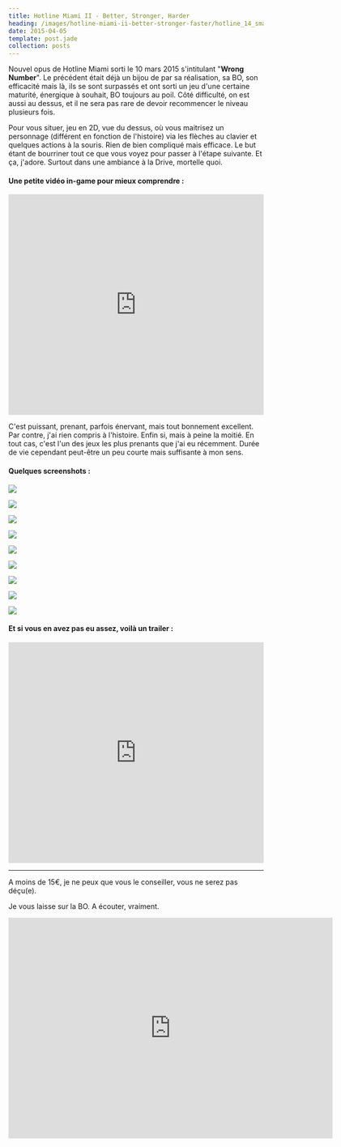 ```yaml
---
title: Hotline Miami II - Better, Stronger, Harder
heading: /images/hotline-miami-ii-better-stronger-faster/hotline_14_small.jpg
date: 2015-04-05
template: post.jade
collection: posts
---
```


Nouvel opus de Hotline Miami sorti le 10 mars 2015 s'intitulant "**Wrong Number**". Le précédent était déjà un bijou de par sa réalisation, sa BO, son efficacité mais là, ils se sont surpassés et ont sorti un jeu d'une certaine maturité, énergique à souhait, BO toujours au poil. Côté difficulté, on est aussi au dessus, et il ne sera pas rare de devoir recommencer le niveau plusieurs fois.

Pour vous situer, jeu en 2D, vue du dessus, où vous maitrisez un personnage (différent en fonction de l'histoire) via les flèches au clavier et quelques actions à la souris. Rien de bien compliqué mais efficace. Le but étant de bourriner tout ce que vous voyez pour passer à l'étape suivante. Et ça, j'adore. Surtout dans une ambiance à la Drive, mortelle quoi.

#### Une petite vidéo in-game pour mieux comprendre :

<iframe width="100%" height="436" src="https://www.youtube.com/embed/FSchliFvfdY?rel=0" frameborder="0" allowfullscreen></iframe>

C'est puissant, prenant, parfois énervant, mais tout bonnement excellent. Par contre, j'ai rien compris à l'histoire. Enfin si, mais à peine la moitié. En tout cas, c'est l'un des jeux les plus prenants que j'ai eu récemment. Durée de vie cependant peut-être un peu courte mais suffisante à mon sens.

#### Quelques screenshots :

[![](/images/hotline-miami-ii-better-stronger-faster/hotline_12_small.jpg)](/images/hotline-miami-ii-better-stronger-faster/hotline_12.jpg)

[![](/images/hotline-miami-ii-better-stronger-faster/hotline_02_small.jpg)](/images/hotline-miami-ii-better-stronger-faster/hotline_02.jpg)

[![](/images/hotline-miami-ii-better-stronger-faster/hotline_04_small.jpg)](/images/hotline-miami-ii-better-stronger-faster/hotline_04.jpg)

[![](/images/hotline-miami-ii-better-stronger-faster/hotline_06_small.jpg)](/images/hotline-miami-ii-better-stronger-faster/hotline_06.jpg)

[![](/images/hotline-miami-ii-better-stronger-faster/hotline_07_small.jpg)](/images/hotline-miami-ii-better-stronger-faster/hotline_07.jpg)

[![](/images/hotline-miami-ii-better-stronger-faster/hotline_08_small.jpg)](/images/hotline-miami-ii-better-stronger-faster/hotline_08.jpg)

[![](/images/hotline-miami-ii-better-stronger-faster/hotline_09_small.jpg)](/images/hotline-miami-ii-better-stronger-faster/hotline_09.jpg)

[![](/images/hotline-miami-ii-better-stronger-faster/hotline_10_small.jpg)](/images/hotline-miami-ii-better-stronger-faster/hotline_10.jpg)

[![](/images/hotline-miami-ii-better-stronger-faster/hotline_11_small.jpg)](/images/hotline-miami-ii-better-stronger-faster/hotline_11.jpg)


#### Et si vous en avez pas eu assez, voilà un trailer :

<iframe width="100%" height="436" src="https://www.youtube.com/embed/exg_OxsaHyY?rel=0" frameborder="0" allowfullscreen></iframe>

---

A moins de 15€, je ne peux que vous le conseiller, vous ne serez pas déçu(e).

Je vous laisse sur la BO. A écouter, vraiment.

<iframe width="640" height="436" src="https://www.youtube.com/embed/dEFcpyy_vq8?rel=0" frameborder="0" allowfullscreen></iframe>
